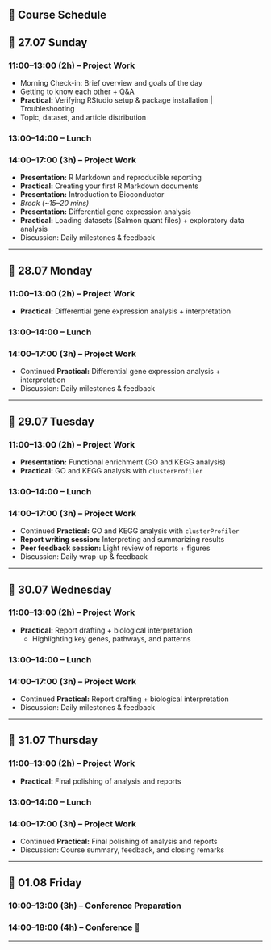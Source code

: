 ## 🧬 Course Schedule

## 📅 27.07 Sunday

### 11:00–13:00 (2h) – Project Work
- Morning Check-in: Brief overview and goals of the day  
- Getting to know each other + Q&A  
- **Practical:** Verifying RStudio setup & package installation | Troubleshooting  
- Topic, dataset, and article distribution  

### 13:00–14:00 – Lunch

### 14:00–17:00 (3h) – Project Work
- **Presentation:** R Markdown and reproducible reporting  
- **Practical:** Creating your first R Markdown documents  
- **Presentation:** Introduction to Bioconductor  
- *Break (~15–20 mins)*  
- **Presentation:** Differential gene expression analysis  
- **Practical:** Loading datasets (Salmon quant files) + exploratory data analysis  
- Discussion: Daily milestones & feedback  

---

## 📅 28.07 Monday

### 11:00–13:00 (2h) – Project Work
- **Practical:** Differential gene expression analysis + interpretation  

### 13:00–14:00 – Lunch

### 14:00–17:00 (3h) – Project Work
- Continued **Practical:** Differential gene expression analysis + interpretation  
- Discussion: Daily milestones & feedback  

---

## 📅 29.07 Tuesday

### 11:00–13:00 (2h) – Project Work
- **Presentation:** Functional enrichment (GO and KEGG analysis)  
- **Practical:** GO and KEGG analysis with `clusterProfiler`  

### 13:00–14:00 – Lunch

### 14:00–17:00 (3h) – Project Work
- Continued **Practical:** GO and KEGG analysis with `clusterProfiler`  
- **Report writing session:** Interpreting and summarizing results  
- **Peer feedback session:** Light review of reports + figures  
- Discussion: Daily wrap-up & feedback  

---

## 📅 30.07 Wednesday

### 11:00–13:00 (2h) – Project Work
- **Practical:** Report drafting + biological interpretation  
  - Highlighting key genes, pathways, and patterns  

### 13:00–14:00 – Lunch

### 14:00–17:00 (3h) – Project Work
- Continued **Practical:** Report drafting + biological interpretation  
- Discussion: Daily milestones & feedback  

---

## 📅 31.07 Thursday

### 11:00–13:00 (2h) – Project Work
- **Practical:** Final polishing of analysis and reports  

### 13:00–14:00 – Lunch

### 14:00–17:00 (3h) – Project Work
- Continued **Practical:** Final polishing of analysis and reports  
- Discussion: Course summary, feedback, and closing remarks  

---

## 📅 01.08 Friday

### 10:00–13:00 (3h) – Conference Preparation  
### 14:00–18:00 (4h) – Conference 🎤

---

